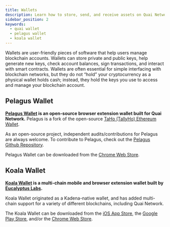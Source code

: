 ```yaml
---
title: Wallets
description: Learn how to store, send, and receive assets on Quai Network.
sidebar_position: 2
keywords:
  - quai wallet
  - pelagus wallet
  - koala wallet
---
```


Wallets are user-friendly pieces of software that help users manage blockchain accounts. Wallets can store private and public keys, help generate new keys, check account balances, sign transactions, and interact with smart contracts. Wallets are often essential for simple interfacing with blockchain networks, but they do not “hold” your cryptocurrency as a physical wallet holds cash; instead, they hold the keys you use to access and manage your blockchain account.

## Pelagus Wallet

**[Pelagus Wallet](https://pelaguswallet.io/) is an open-source browser extension wallet built for Quai Network.** Pelagus is a fork of the open-source [TaHo (TallyHo) Ethereum Wallet](https://taho.xyz/).

As an open-source project, independent audits/contributions for Pelagus are always welcome. To contribute to Pelagus, check out the [Pelagus Github Repository](https://github.com/PelagusWallet).

Pelagus Wallet can be downloaded from the [Chrome Web Store](https://chrome.google.com/webstore/detail/pelagus/gaegollnpijhedifeeeepdoffkgfcmbc).

## Koala Wallet

**[Koala Wallet](https://koalawallet.io/) is a multi-chain mobile and browser extension wallet built by [Eucalyptus Labs](https://eucalyptuslabs.com/).**

Koala Wallet originated as a Kadena-native wallet, and has added multi-chain support for a variety of different blockchains, including Quai Network.

The Koala Wallet can be downloaded from the [iOS App Store](https://apps.apple.com/us/app/koala-wallet/id1627486259), the [Google Play Store](https://play.google.com/store/apps/details?id=com.eucalyptuslabs.kowallet&pli=1), and/or the [Chrome Web Store](https://chrome.google.com/webstore/detail/koala-wallet/lnnnmfcpbkafcpgdilckhmhbkkbpkmid).
